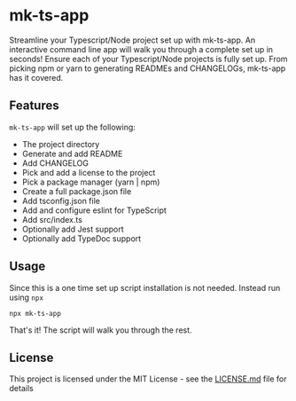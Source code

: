# **mk-ts-app**
Streamline your Typescript/Node project set up with mk-ts-app. An interactive command line app will walk you through a complete set up in seconds!
Ensure each of your Typescript/Node projects is fully set up. From picking npm or yarn to generating READMEs and CHANGELOGs, mk-ts-app has it covered.

## Features
`mk-ts-app` will set up the following:
- The project directory
- Generate and add README 
- Add CHANGELOG
- Pick and add a license to the project
- Pick a package manager (yarn | npm)
- Create a full package.json file
- Add tsconfig.json file
- Add and configure eslint for TypeScript
- Add src/index.ts
- Optionally add Jest support
- Optionally add TypeDoc support

## Usage
Since this is a one time set up script installation is not needed. Instead run using `npx`
```
npx mk-ts-app
```
That's it! The script will walk you through the rest.

## License
This project is licensed under the MIT License - see the <a href="/LICENSE.md">LICENSE.md</a> file for details